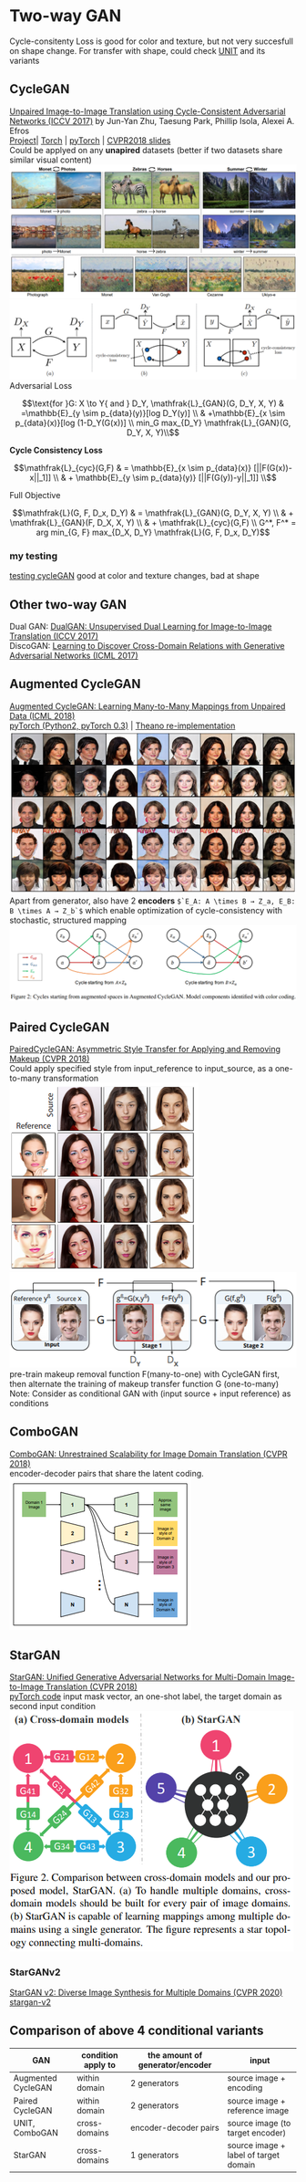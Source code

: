 # Two-way GAN
Cycle-consitenty Loss is good for color and texture, but not very succesfull on shape change. For transfer with shape, could check [UNIT](GAN_repersentation_learning.html#unit-nips-2017) and its variants
## CycleGAN
[Unpaired Image-to-Image Translation using Cycle-Consistent Adversarial Networks (ICCV 2017)](https://arxiv.org/abs/1703.10593) by Jun-Yan Zhu, Taesung Park, Phillip Isola, Alexei A. Efros  
[Project](https://junyanz.github.io/CycleGAN/)| 
[Torch](https://github.com/junyanz/CycleGAN) | 
[pyTorch](https://github.com/junyanz/pytorch-CycleGAN-and-pix2pix) | 
[CVPR2018 slides](http://efrosgans.eecs.berkeley.edu/CVPR18_slides/CycleGAN.pdf)  
Could be applyed on any **unapired** datasets (better if two datasets share similar visual content)  
![](img/cycleGAN_result.png)
![](img/cycle-consistency_loss.png)
Adversarial Loss
```math
\text{for }G: X \to Y{ and } D_Y, 
\mathfrak{L}_{GAN}(G, D_Y, X, Y) & =\mathbb{E}_{y \sim p_{data}(y)}[log D_Y(y)]       \\
                                 & +\mathbb{E}_{x \sim p_{data}(x)}[log (1-D_Y(G(x))] \\
min_G max_{D_Y} \mathfrak{L}_{GAN}(G, D_Y, X, Y)\\
```
**Cycle Consistency Loss**
```math
\mathfrak{L}_{cyc}(G,F) & = \mathbb{E}_{x \sim p_{data}(x)} [||F(G(x))-x||_1]] \\
                        & + \mathbb{E}_{y \sim p_{data}(y)} [||F(G(y))-y||_1]]
\\
```
Full Objective
```math
\mathfrak{L}(G, F, D_x, D_Y) & = \mathfrak{L}_{GAN}(G, D_Y, X, Y) \\
                             & + \mathfrak{L}_{GAN}(F, D_X, X, Y) \\
                             & + \mathfrak{L}_{cyc}(G,F)          \\
G^*, F^* = arg min_{G, F} max_{D_X, D_Y} \mathfrak{L}(G, F, D_x, D_Y)
```
### my testing
[testing cycleGAN](/blog/cycleGAN.md)
good at color and texture changes, bad at shape
## Other two-way GAN
Dual GAN: [DualGAN: Unsupervised Dual Learning for Image-to-Image Translation (ICCV 2017)](https://arxiv.org/abs/1704.02510)  
DiscoGAN: [Learning to Discover Cross-Domain Relations with Generative Adversarial Networks (ICML 2017)](https://arxiv.org/abs/1703.05192)

## Augmented CycleGAN
[Augmented CycleGAN: Learning Many-to-Many Mappings from Unpaired Data (ICML 2018)](https://arxiv.org/abs/1802.10151)  
[pyTorch (Python2, pyTorch 0.3)](https://github.com/aalmah/augmented_cyclegan) | [Theano re-implementation](https://github.com/justanhduc/AugmentedCycleGAN)  
![](img/AugCGAN_male_to_females.png)
Apart from generator, also have 2 **encoders** ``$`E_A: A \times B → Z_a, E_B: B \times A → Z_b`$`` which enable optimization of cycle-consistency with stochastic, structured mapping  
![](img/AugCGAN_components.png)

## Paired CycleGAN
[PairedCycleGAN: Asymmetric Style Transfer for Applying and Removing Makeup (CVPR 2018)](https://adoberesearch.ctlprojects.com/wp-content/uploads/2018/04/CVPR2018_Paper3623_Chang.pdf)  
Could apply specified style from input_reference to input_source, as a one-to-many transformation  
![](img/paired_CycleGAN_result.png) ![](img/paired_CycleGAN_FG.png)  
pre-train makeup removal function F(many-to-one) with CycleGAN first, then alternate the training of makeup transfer function G (one-to-many)  
Note: Consider as conditional GAN with (input source + input reference) as conditions

## ComboGAN
[ComboGAN: Unrestrained Scalability for Image Domain Translation (CVPR 2018)](http://openaccess.thecvf.com/content_cvpr_2018_workshops/papers/w13/Anoosheh_ComboGAN_Unrestrained_Scalability_CVPR_2018_paper.pdf)  
encoder-decoder pairs that share the latent coding. 
![](img/comboGAN.png)

## StarGAN
[StarGAN: Unified Generative Adversarial Networks for Multi-Domain Image-to-Image Translation (CVPR 2018)](https://arxiv.org/abs/1711.09020)  
[pyTorch code](https://github.com/yunjey/stargan)
input mask vector, an one-shot label, the target domain as second input condition
![](img/star_GAN.png)
### StarGANv2
[StarGAN v2: Diverse Image Synthesis for Multiple Domains (CVPR 2020)](https://arxiv.org/abs/1912.01865)  
[stargan-v2](https://github.com/clovaai/stargan-v2)  

## Comparison of above 4 conditional variants

|GAN               |condition apply to|the amount of generator/encoder| input                     |
|------------------|---------------|-----------------------|--------------------------------------|
|Augmented CycleGAN| within domain | 2 generators          | source image + encoding              |
|Paired CycleGAN   | within domain | 2 generators          | source image  + reference image      |
|UNIT, ComboGAN    | cross-domains | encoder-decoder pairs | source image (to target encoder)     |
|StarGAN           | cross-domains | 1 generators          | source image + label of target domain|